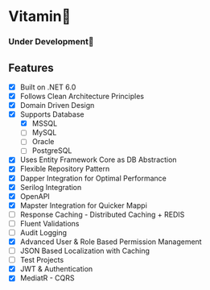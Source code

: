 # Vitamin🍊

### Under Development🚧

## Features

- [x] Built on .NET 6.0
- [x] Follows Clean Architecture Principles
- [x] Domain Driven Design
- [x] Supports  Database
   - [x] MSSQL
   - [ ] MySQL
   - [ ] Oracle
   - [ ] PostgreSQL
- [x] Uses Entity Framework Core as DB Abstraction
- [x] Flexible Repository Pattern
- [x] Dapper Integration for Optimal Performance
- [x] Serilog Integration 
- [x] OpenAPI 
- [x] Mapster Integration for Quicker Mappi
- [ ] Response Caching - Distributed Caching + REDIS
- [ ] Fluent Validations
- [ ] Audit Logging
- [x] Advanced User & Role Based Permission Management
- [ ] JSON Based Localization with Caching
- [ ] Test Projects
- [x] JWT &  Authentication
- [x] MediatR - CQRS
